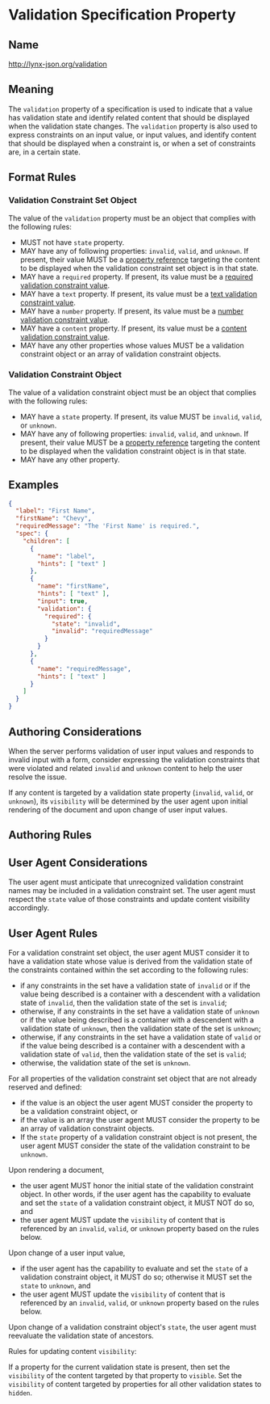 # Validation Specification Property

## Name

http://lynx-json.org/validation

## Meaning

The `validation` property of a specification is used to indicate that a value has validation state and identify related content that should be displayed when the validation state changes. The `validation` property is also used to express constraints on an input value, or input values, and identify content that should be displayed when a constraint is, or when a set of constraints are, in a certain state.

## Format Rules

### Validation Constraint Set Object

The value of the `validation` property must be an object that complies with the following rules:

  - MUST not have `state` property.
  - MAY have any of following properties: `invalid`, `valid`, and `unknown`. If present, their value MUST be a [property reference](#property-references) targeting the content to be displayed when the validation constraint set object is in that state.
  - MAY have a `required` property. If present, its value must be a [required validation constraint value](#required-validation-constraint).
  - MAY have a `text` property. If present, its value must be a [text validation constraint value](#text-validation-constraint-value).
  - MAY have a `number` property. If present, its value must be a [number validation constraint value](#number-validation-constraint-value).
  - MAY have a `content` property. If present, its value must be a [content validation constraint value](#content-validation-constraint-value).
  - MAY have any other properties whose values MUST be a validation constraint object or an array of validation constraint objects.

### Validation Constraint Object

The value of a validation constraint object must be an object that complies with the following rules:

  - MAY have a `state` property. If present, its value MUST be `invalid`, `valid`, or `unknown`.
  - MAY have any of following properties: `invalid`, `valid`, and `unknown`. If present, their value MUST be a [property reference](#property-references) targeting the content to be displayed when the validation constraint object is in that state.
  - MAY have any other property.

## Examples

```json
{
  "label": "First Name",
  "firstName": "Chevy",
  "requiredMessage": "The 'First Name' is required.",
  "spec": {
    "children": [
      {
        "name": "label",
        "hints": [ "text" ]
      },
      {
        "name": "firstName",
        "hints": [ "text" ],
        "input": true,
        "validation": {
          "required": {
            "state": "invalid",
            "invalid": "requiredMessage"
          }
        }
      },
      {
        "name": "requiredMessage",
        "hints": [ "text" ]
      }
    ]
  }
}
```

## Authoring Considerations

When the server performs validation of user input values and responds to invalid input with a form, consider expressing the validation constraints that were violated and related `invalid` and `unknown` content to help the user resolve the issue.

If any content is targeted by a validation state property (`invalid`, `valid`, or `unknown`), its `visibility` will be determined by the user agent upon initial rendering of the document and upon change of user input values.

## Authoring Rules
## User Agent Considerations

The user agent must anticipate that unrecognized validation constraint names may be included in a validation constraint set. The user agent must respect the `state` value of those constraints and update content visibility accordingly.

## User Agent Rules

For a validation constraint set object, the user agent MUST consider it to have a validation state whose value is derived from the validation state of the constraints contained within the set according to the following rules:

  - if any constraints in the set have a validation state of `invalid` or if the value being described is a container with a descendent with a validation state of `invalid`, then the validation state of the set is `invalid`;
  - otherwise, if any constraints in the set have a validation state of `unknown` or if the value being described is a container with a descendent with a validation state of `unknown`, then the validation state of the set is `unknown`;
  - otherwise, if any constraints in the set have a validation state of `valid` or if the value being described is a container with a descendent with a validation state of `valid`, then the validation state of the set is `valid`;
  - otherwise, the validation state of the set is `unknown`.


For all properties of the validation constraint set object that are not already reserved and defined:
  - if the value is an object the user agent MUST consider the property to be a validation constraint object, or
  - if the value is an array the user agent MUST consider the property to be an array of validation constraint objects.
- If the `state` property of a validation constraint object is not present, the user agent MUST consider the state of the validation constraint to be `unknown`.

Upon rendering a document,

- the user agent MUST honor the initial state of the validation constraint object. In other words, if the user agent has the capability to evaluate and set the `state` of a validation constraint object, it MUST NOT do so, and
- the user agent MUST update the `visibility` of content that is referenced by an `invalid`, `valid`, or `unknown` property based on the rules below.

Upon change of a user input value,

  - if the user agent has the capability to evaluate and set the `state` of a validation constraint object, it MUST do so; otherwise it MUST set the `state` to `unknown`, and
  - the user agent MUST update the `visibility` of content that is referenced by an `invalid`, `valid`, or `unknown` property based on the rules below.

Upon change of a validation constraint object's `state`, the user agent must reevaluate the validation state of ancestors.

Rules for updating content `visibility`:

If a property for the current validation state is present, then set the `visibility` of the content targeted by that property to `visible`. Set the `visibility` of content targeted by properties for all other validation states to `hidden`.
